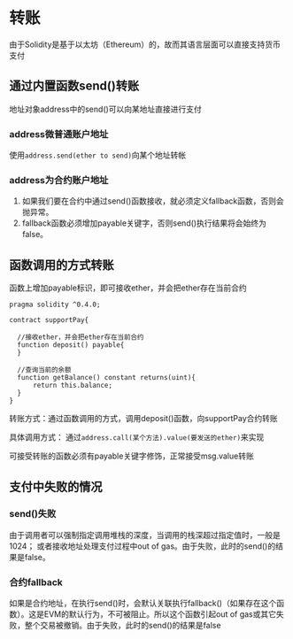 # 转账

由于Solidity是基于以太坊（Ethereum）的，故而其语言层面可以直接支持货币支付


## 通过内置函数send()转账

地址对象address中的send()可以向某地址直接进行支付

### address微普通账户地址

使用`address.send(ether to send)`向某个地址转帐

### address为合约账户地址

1. 如果我们要在合约中通过send()函数接收，就必须定义fallback函数，否则会抛异常。
2. fallback函数必须增加payable关键字，否则send()执行结果将会始终为false。


## 函数调用的方式转账

函数上增加payable标识，即可接收ether，并会把ether存在当前合约

```text
pragma solidity ^0.4.0;

contract supportPay{

  //接收ether，并会把ether存在当前合约
  function deposit() payable{
  }

  //查询当前的余额
  function getBalance() constant returns(uint){
      return this.balance;
  }
}
```

转账方式：通过函数调用的方式，调用deposit()函数，向supportPay合约转账

具体调用方式：
通过`address.call(某个方法).value(要发送的ether)`来实现

可接受转账的函数必须有payable关键字修饰，正常接受msg.value转账

## 支付中失败的情况

### send()失败

由于调用者可以强制指定调用堆栈的深度，当调用的栈深超过指定值时，一般是1024；
或者接收地址处理支付过程中out of gas。由于失败，此时的send()的结果是false。

### 合约fallback

如果是合约地址，在执行send()时，会默认关联执行fallback()（如果存在这个函数）。这是EVM的默认行为，不可被阻止。所以这个函数引起out of gas或其它失败，整个交易被撤销。由于失败，此时的send()的结果是false

